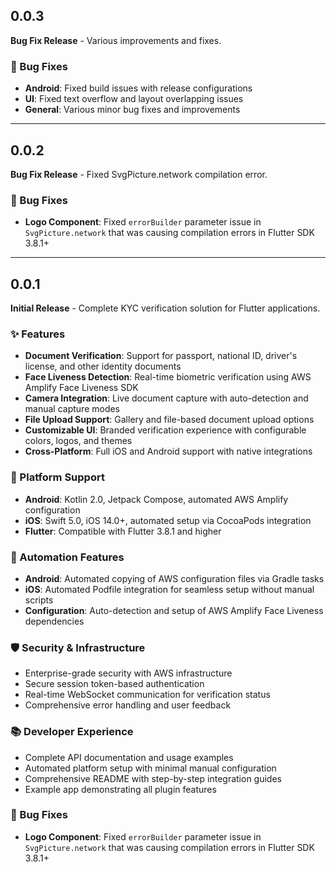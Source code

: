 
## 0.0.3

**Bug Fix Release** - Various improvements and fixes.

### 🐛 Bug Fixes
* **Android**: Fixed build issues with release configurations
* **UI**: Fixed text overflow and layout overlapping issues
* **General**: Various minor bug fixes and improvements

---

## 0.0.2

**Bug Fix Release** - Fixed SvgPicture.network compilation error.

### 🐛 Bug Fixes
* **Logo Component**: Fixed `errorBuilder` parameter issue in `SvgPicture.network` that was causing compilation errors in Flutter SDK 3.8.1+

---

## 0.0.1

**Initial Release** - Complete KYC verification solution for Flutter applications.

### ✨ Features
* **Document Verification**: Support for passport, national ID, driver's license, and other identity documents
* **Face Liveness Detection**: Real-time biometric verification using AWS Amplify Face Liveness SDK
* **Camera Integration**: Live document capture with auto-detection and manual capture modes
* **File Upload Support**: Gallery and file-based document upload options
* **Customizable UI**: Branded verification experience with configurable colors, logos, and themes
* **Cross-Platform**: Full iOS and Android support with native integrations

### 🔧 Platform Support
* **Android**: Kotlin 2.0, Jetpack Compose, automated AWS Amplify configuration
* **iOS**: Swift 5.0, iOS 14.0+, automated setup via CocoaPods integration
* **Flutter**: Compatible with Flutter 3.8.1 and higher

### 🚀 Automation Features
* **Android**: Automated copying of AWS configuration files via Gradle tasks
* **iOS**: Automated Podfile integration for seamless setup without manual scripts
* **Configuration**: Auto-detection and setup of AWS Amplify Face Liveness dependencies

### 🛡️ Security & Infrastructure
* Enterprise-grade security with AWS infrastructure
* Secure session token-based authentication
* Real-time WebSocket communication for verification status
* Comprehensive error handling and user feedback

### 📚 Developer Experience
* Complete API documentation and usage examples
* Automated platform setup with minimal manual configuration
* Comprehensive README with step-by-step integration guides
* Example app demonstrating all plugin features

### 🐛 Bug Fixes
* **Logo Component**: Fixed `errorBuilder` parameter issue in `SvgPicture.network` that was causing compilation errors in Flutter SDK 3.8.1+
